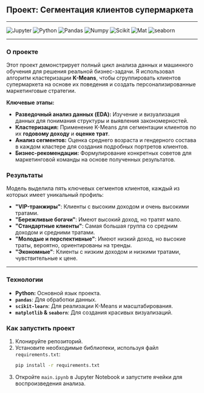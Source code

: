 ## **Проект: Сегментация клиентов супермаркета**

---

![Jupyter](https://img.shields.io/badge/jupyter-notebook-orange) ![Python](https://img.shields.io/badge/Python-3.13.2-blue) ![Pandas](https://img.shields.io/badge/Pandas-2.1-green) ![Numpy](https://img.shields.io/badge/Numpy-1.26-yellow) ![Scikit](https://img.shields.io/badge/Scikit_learn-1.3.1-black) ![Mat](https://img.shields.io/badge/Matplotlib-3.8.0-white) ![seaborn](https://img.shields.io/badge/seaborn-0.13-blue)



---

### **О проекте**

Этот проект демонстрирует полный цикл анализа данных и машинного обучения для решения реальной бизнес-задачи. Я использовал алгоритм кластеризации **K-Means**, чтобы сгруппировать клиентов супермаркета на основе их поведения и создать персонализированные маркетинговые стратегии.

**Ключевые этапы:**
* **Разведочный анализ данных (EDA):** Изучение и визуализация данных для понимания структуры и выявления закономерностей.
* **Кластеризация:** Применение K-Means для сегментации клиентов по их **годовому доходу** и **оценке трат**.
* **Анализ сегментов:** Оценка среднего возраста и гендерного состава в каждом кластере для создания подробных портретов клиентов.
* **Бизнес-рекомендации:** Формулирование конкретных советов для маркетинговой команды на основе полученных результатов.

### **Результаты**

Модель выделила пять ключевых сегментов клиентов, каждый из которых имеет уникальный профиль:

* **"VIP-транжиры"**: Клиенты с высоким доходом и очень высокими тратами.
* **"Бережливые богачи"**: Имеют высокий доход, но тратят мало.
* **"Стандартные клиенты"**: Самая большая группа со средним доходом и средними тратами.
* **"Молодые и перспективные"**: Имеют низкий доход, но высокие траты, вероятно, ориентированы на тренды.
* **"Экономные"**: Клиенты с низким доходом и низкими тратами, чувствительные к цене.

---

### **Технологии**

* **Python:** Основной язык проекта.
* **`pandas`**: Для обработки данных.
* **`scikit-learn`**: Для реализации K-Means и масштабирования.
* **`matplotlib` & `seaborn`**: Для создания красивых визуализаций.

### **Как запустить проект**

1.  Клонируйте репозиторий.
2.  Установите необходимые библиотеки, используя файл `requirements.txt`:
    ```bash
    pip install -r requirements.txt
    ```
3.  Откройте `main.ipynb` в Jupyter Notebook и запустите ячейки для воспроизведения анализа.